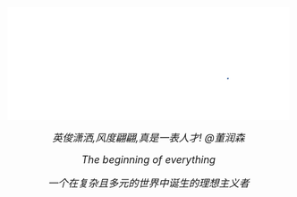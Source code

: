 [![Signature](https://raw.githubusercontent.com/yrccondor/yrccondor/master/signature.svg)](http://dles.dongrunsen.com:16062/)

<p align="center">
<em><font size="+1" >英俊潇洒,风度翩翩,真是一表人才!     @董润森</font></em>
<br>
<br>
<em><font size="+1">The beginning of everything</font></em>
<br>
<br>
<em><font size="+1">一个在复杂且多元的世界中诞生的理想主义者</font></em>
<br>
<br>
<br>
</p>
